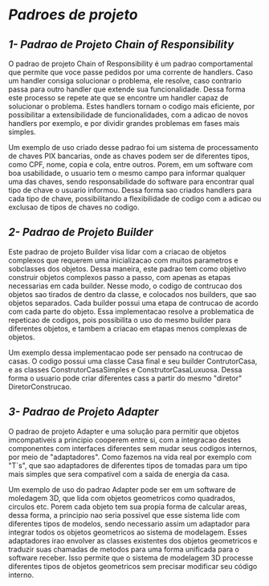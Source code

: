 # _Padroes de projeto_
## _1- Padrao de Projeto Chain of Responsibility_
O padrao de projeto Chain of Responsibility é um padrao comportamental que permite que voce passe pedidos por uma corrente de handlers. Caso um handler  consiga solucionar o problema, ele resolve, caso contrario passa para outro handler que extende sua funcionalidade. Dessa forma este processo se repete ate que se encontre um handler capaz de solucionar o problema. Estes handlers tornam o codigo mais eficiente, por possibilitar a extensibilidade de funcionalidades, com a adicao de novos handlers por exemplo, e por dividir grandes problemas em fases mais simples.

Um exemplo de uso criado desse padrao foi um sistema de processamento de chaves PIX bancarias, onde as chaves podem ser de diferentes tipos, como CPF, nome, copia e cola, entre outros. Porem, em um software com boa usabilidade, o usuario tem o mesmo campo para informar qualquer uma das chaves, sendo responsabilidade do software para encontrar qual tipo de chave o usuario informou.
Dessa forma sao criados handlers para cada tipo de chave, possibilitando a flexibilidade de codigo com a adicao ou exclusao de tipos de chaves no codigo.

## _2- Padrao de Projeto Builder_
Este padrao de projeto Builder visa lidar com a criacao de objetos complexos que requerem uma inicializacao com muitos parametros e sobclasses dos objetos. Dessa maneira, este padrao tem como objetivo construir objetos complexos passo a passo, com apenas as etapas necessarias em cada builder. Nesse modo, o     codigo de contrucao dos objetos sao tirados de dentro da classe, e colocados nos builders, que sao objetos separados. Cada builder possui uma etapa de contrucao de acordo com cada parte do objeto. Essa implementacao resolve a problematica de repeticao de codigos, pois possibilita o uso do mesmo builder para diferentes objetos, e tambem a criacao em etapas menos complexas de objetos.

Um exemplo dessa implementacao pode ser pensado na contrucao de casas. O codigo possui uma classe Casa final e seu builder ContrutorCasa, e as classes ConstrutorCasaSimples e ConstrutorCasaLuxuosa. Dessa forma o usuario pode criar diferentes cass a partir do mesmo "diretor" DiretorConstrucao.

## _3- Padrao de Projeto Adapter_
O padrao de projeto Adapter e uma solução para permitir que objetos imcompativeis a principio cooperem entre si, com a integracao destes componentes com interfaces diferentes sem mudar seus codigos internos, por meio de "adaptadores". Como fazemos na vida real por exemplo com "T`s", que sao adaptadores de diferentes tipos de tomadas para um tipo mais simples que sera compativel com a saida de energia da casa.

Um exemplo de uso do padrao Adapter pode ser em um software de moledagem 3D, que lida com objetos geometricos como quadrados, circulos etc. Porem cada objeto tem sua propia forma de calcular areas, dessa forma, a principio nao seria possivel que esse sistema lide com diferentes tipos de modelos, sendo necessario assim um adaptador para integrar todos os objetos geometricos ao sistema de modelagem. Esses adaptadores irao envolver as classes existentes dos objetos geometricos e traduzir suas chamadas de metodos para uma forma unificada para o software receber. Isso permite que o sistema de modelagem 3D processe diferentes tipos de objetos geometricos sem precisar modificar seu código interno.

